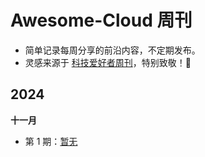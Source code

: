 # Awesome-Cloud 周刊

* 简单记录每周分享的前沿内容，不定期发布。
* 灵感来源于 [科技爱好者周刊](https://github.com/ruanyf/weekly)，特别致敬！🫡


## 2024

**十一月**
* 第 1 期：[暂无](https://github.com/Tongji-Large-Scale-Research-Group/Awesome-Cloud)
